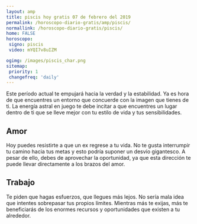 ```yaml
---
layout: amp
title: piscis hoy gratis 07 de febrero del 2019 
permalink: /horoscopo-diario-gratis/amp/piscis/
normallink: /horoscopo-diario-gratis/piscis/
home: FALSE
horoscopo:
 signo: piscis
 video: mYQI7v8uIZM

ogimg: /images/piscis_char.png
sitemap:
 priority: 1
 changefreq: 'daily'
---
```



Este período actual te empujará hacia la verdad y la estabilidad. Ya es hora de que encuentres un entorno que concuerde con la imagen que tienes de ti. La energía astral en juego te debe incitar a que encuentres un lugar dentro de ti que se lleve mejor con tu estilo de vida y tus sensibilidades.

## Amor

Hoy puedes resistirte a que un ex regrese a tu vida. No te gusta interrumpir tu camino hacia tus metas y esto podría suponer un desvío gigantesco. A pesar de ello, debes de aprovechar la oportunidad, ya que esta dirección te puede llevar directamente a los brazos del amor.

## Trabajo

Te piden que hagas esfuerzos, que llegues más lejos. No sería mala idea que intentes sobrepasar tus propios límites. Mientras más te exijas, más te beneficiarás de los enormes recursos y oportunidades que existen a tu alrededor.